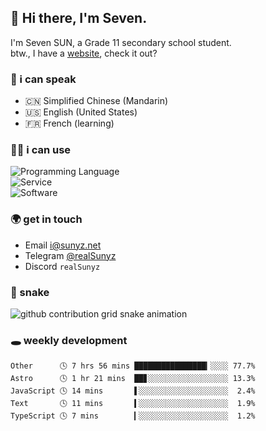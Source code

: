 <!-- DO NOT FORGET TO PULL BEFORE PUSHING -->
## 👋 Hi there, I'm Seven.

I'm Seven SUN, a Grade 11 secondary school student.  
btw., I have a [website](https://sunyz.net), check it out?

### 💬 i can speak

* 🇨🇳 Simplified Chinese (Mandarin)  
* 🇺🇸 English (United States)  
* 🇫🇷 French (learning)

### 👩‍💻 i can use

![Programming Language](https://skillicons.dev/icons?i=cpp,html,python,nodejs,nextjs,tailwind,bash,latex,md)  
![Service](https://skillicons.dev/icons?i=docker,git,nginx,cloudflare,workers,github,linux,vercel,mysql)  
![Software](https://skillicons.dev/icons?i=ai,pr,ps,xd,figma,vim,vscode,pycharm,clion)

### 🌍 get in touch

* Email <i@sunyz.net>
* Telegram [@realSunyz](https://t.me/realSunyz)
* Discord `realSunyz`

### 🐍 snake
<picture>
  <source media="(prefers-color-scheme: dark)" srcset="https://raw.githubusercontent.com/realSunyz/realSunyz/main/snake/snake-dark.svg" />
  <source media="(prefers-color-scheme: light)" srcset="https://raw.githubusercontent.com/realSunyz/realSunyz/main/snake/snake.svg" />
  <img alt="github contribution grid snake animation" src="github-snake.svg" />
</picture>

### 🕳️ weekly development
<!-- waka-box start -->
```text
Other      🕓 7 hrs 56 mins ████████████████▎░░░░ 77.7%
Astro      🕓 1 hr 21 mins  ██▊░░░░░░░░░░░░░░░░░░ 13.3%
JavaScript 🕓 14 mins       ▌░░░░░░░░░░░░░░░░░░░░  2.4%
Text       🕓 11 mins       ▍░░░░░░░░░░░░░░░░░░░░  1.9%
TypeScript 🕓 7 mins        ▎░░░░░░░░░░░░░░░░░░░░  1.2%
```
<!-- Powered by https://github.com/realSunyz/waka-box-go . -->
<!-- waka-box end -->